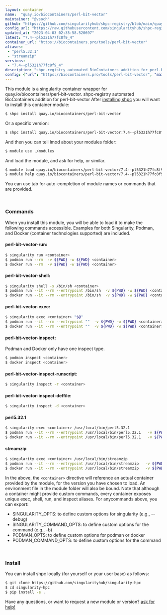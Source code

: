 ```yaml
---
layout: container
name:  "quay.io/biocontainers/perl-bit-vector"
maintainer: "@vsoch"
github: "https://github.com/singularityhub/shpc-registry/blob/main/quay.io/biocontainers/perl-bit-vector/container.yaml"
config_url: "https://raw.githubusercontent.com/singularityhub/shpc-registry/main/quay.io/biocontainers/perl-bit-vector/container.yaml"
updated_at: "2023-04-03 02:35:58.520697"
latest: "7.4--pl5321h77fc8f9_4"
container_url: "https://biocontainers.pro/tools/perl-bit-vector"
aliases:
 - "perl5.32.1"
 - "streamzip"
versions:
 - "7.4--pl5321h77fc8f9_4"
description: "shpc-registry automated BioContainers addition for perl-bit-vector"
config: {"url": "https://biocontainers.pro/tools/perl-bit-vector", "maintainer": "@vsoch", "description": "shpc-registry automated BioContainers addition for perl-bit-vector", "latest": {"7.4--pl5321h77fc8f9_4": "sha256:25fe28a8ca0b88f85bbc5ca86606260ab8160063212628679662b2d5660f1068"}, "tags": {"7.4--pl5321h77fc8f9_4": "sha256:25fe28a8ca0b88f85bbc5ca86606260ab8160063212628679662b2d5660f1068"}, "docker": "quay.io/biocontainers/perl-bit-vector", "aliases": {"perl5.32.1": "/usr/local/bin/perl5.32.1", "streamzip": "/usr/local/bin/streamzip"}}
---
```


This module is a singularity container wrapper for quay.io/biocontainers/perl-bit-vector.
shpc-registry automated BioContainers addition for perl-bit-vector
After [installing shpc](#install) you will want to install this container module:


```bash
$ shpc install quay.io/biocontainers/perl-bit-vector
```

Or a specific version:

```bash
$ shpc install quay.io/biocontainers/perl-bit-vector:7.4--pl5321h77fc8f9_4
```

And then you can tell lmod about your modules folder:

```bash
$ module use ./modules
```

And load the module, and ask for help, or similar.

```bash
$ module load quay.io/biocontainers/perl-bit-vector/7.4--pl5321h77fc8f9_4
$ module help quay.io/biocontainers/perl-bit-vector/7.4--pl5321h77fc8f9_4
```

You can use tab for auto-completion of module names or commands that are provided.

<br>

### Commands

When you install this module, you will be able to load it to make the following commands accessible.
Examples for both Singularity, Podman, and Docker (container technologies supported) are included.

#### perl-bit-vector-run:

```bash
$ singularity run <container>
$ podman run --rm  -v ${PWD} -w ${PWD} <container>
$ docker run --rm  -v ${PWD} -w ${PWD} <container>
```

#### perl-bit-vector-shell:

```bash
$ singularity shell -s /bin/sh <container>
$ podman run --it --rm --entrypoint /bin/sh  -v ${PWD} -w ${PWD} <container>
$ docker run --it --rm --entrypoint /bin/sh  -v ${PWD} -w ${PWD} <container>
```

#### perl-bit-vector-exec:

```bash
$ singularity exec <container> "$@"
$ podman run --it --rm --entrypoint ""  -v ${PWD} -w ${PWD} <container> "$@"
$ docker run --it --rm --entrypoint ""  -v ${PWD} -w ${PWD} <container> "$@"
```

#### perl-bit-vector-inspect:

Podman and Docker only have one inspect type.

```bash
$ podman inspect <container>
$ docker inspect <container>
```

#### perl-bit-vector-inspect-runscript:

```bash
$ singularity inspect -r <container>
```

#### perl-bit-vector-inspect-deffile:

```bash
$ singularity inspect -d <container>
```


#### perl5.32.1

```bash
$ singularity exec <container> /usr/local/bin/perl5.32.1
$ podman run --it --rm --entrypoint /usr/local/bin/perl5.32.1   -v ${PWD} -w ${PWD} <container> -c " $@"
$ docker run --it --rm --entrypoint /usr/local/bin/perl5.32.1   -v ${PWD} -w ${PWD} <container> -c " $@"
```


#### streamzip

```bash
$ singularity exec <container> /usr/local/bin/streamzip
$ podman run --it --rm --entrypoint /usr/local/bin/streamzip   -v ${PWD} -w ${PWD} <container> -c " $@"
$ docker run --it --rm --entrypoint /usr/local/bin/streamzip   -v ${PWD} -w ${PWD} <container> -c " $@"
```



In the above, the `<container>` directive will reference an actual container provided
by the module, for the version you have chosen to load. An environment file in the
module folder will also be bound. Note that although a container
might provide custom commands, every container exposes unique exec, shell, run, and
inspect aliases. For anycommands above, you can export:

 - SINGULARITY_OPTS: to define custom options for singularity (e.g., --debug)
 - SINGULARITY_COMMAND_OPTS: to define custom options for the command (e.g., -b)
 - PODMAN_OPTS: to define custom options for podman or docker
 - PODMAN_COMMAND_OPTS: to define custom options for the command

<br>

### Install

You can install shpc locally (for yourself or your user base) as follows:

```bash
$ git clone https://github.com/singularityhub/singularity-hpc
$ cd singularity-hpc
$ pip install -e .
```

Have any questions, or want to request a new module or version? [ask for help!](https://github.com/singularityhub/singularity-hpc/issues)